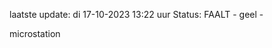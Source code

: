 laatste update: 
di 17-10-2023 13:22   uur 
Status: FAALT - geel - 
<div class="service Y">microstation</div>